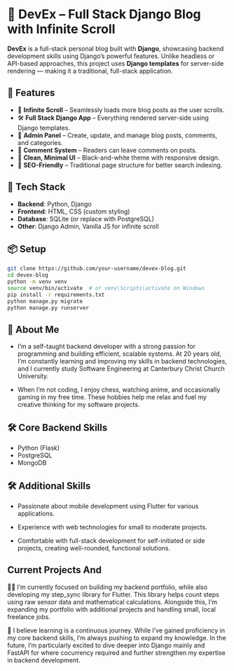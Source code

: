 # 📝 DevEx – Full Stack Django Blog with Infinite Scroll

**DevEx** is a full-stack personal blog built with **Django**, showcasing backend development skills using Django’s powerful features. Unlike headless or API-based approaches, this project uses **Django templates** for server-side rendering — making it a traditional, full-stack application.

## 🚀 Features

- 🔄 **Infinite Scroll** – Seamlessly loads more blog posts as the user scrolls.
- 🛠️ **Full Stack Django App** – Everything rendered server-side using Django templates.
- 📝 **Admin Panel** – Create, update, and manage blog posts, comments, and categories.
- 💬 **Comment System** – Readers can leave comments on posts.
- 🎨 **Clean, Minimal UI** – Black-and-white theme with responsive design.
- 🔐 **SEO-Friendly** – Traditional page structure for better search indexing.



## 🧰 Tech Stack

- **Backend**: Python, Django
- **Frontend**: HTML, CSS (custom styling)
- **Database**: SQLite (or replace with PostgreSQL)
- **Other**: Django Admin, Vanilla JS for infinite scroll

## 📦 Setup

```bash
git clone https://github.com/your-username/devex-blog.git
cd devex-blog
python -m venv venv
source venv/bin/activate  # or venv\Scripts\activate on Windows
pip install -r requirements.txt
python manage.py migrate
python manage.py runserver
```


## 🚀 About Me
 * I’m a self-taught backend developer with a strong passion for programming and building efficient, scalable systems. At 20 years old, I’m constantly learning and improving my skills in backend technologies, and I currently study Software Engineering  at Canterbury Christ Church University.

* When I’m not coding, I enjoy chess, watching anime, and occasionally gaming in my free time. These hobbies help me relax and fuel my creative thinking for my software projects.



## 🛠 Core Backend Skills
* Python (Flask)
* PostgreSQL
* MongoDB
## 🛠 Additional Skills

* Passionate about mobile development using Flutter for various applications.

* Experience with web technologies for small to moderate projects.

* Comfortable with full-stack development for self-initiated or side projects, creating well-rounded, functional solutions.


## Current Projects And 
👩‍💻 I’m currently focused on building my backend portfolio, while also developing my step_sync library for Flutter. This library helps count steps using raw sensor data and mathematical calculations. Alongside this, I’m expanding my portfolio with additional projects and handling small, local freelance jobs.

🧠 I believe learning is a continuous journey. While I’ve gained proficiency in my core backend skills, I’m always pushing to expand my knowledge. In the future, I’m particularly excited to dive deeper into Django mainly and FastAPI for where cocurrency required and further strengthen my expertise in backend development.  